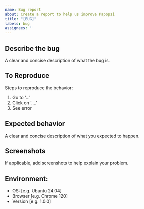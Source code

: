 ```yaml
---
name: Bug report
about: Create a report to help us improve Papopsi
title: "[BUG]"
labels: bug
assignees: ''
---
```


## Describe the bug
A clear and concise description of what the bug is.

## To Reproduce
Steps to reproduce the behavior:
1. Go to '...'
2. Click on '....'
3. See error

## Expected behavior
A clear and concise description of what you expected to happen.

## Screenshots
If applicable, add screenshots to help explain your problem.

## Environment:
- OS: [e.g. Ubuntu 24.04]
- Browser [e.g. Chrome 120]
- Version [e.g. 1.0.0]
